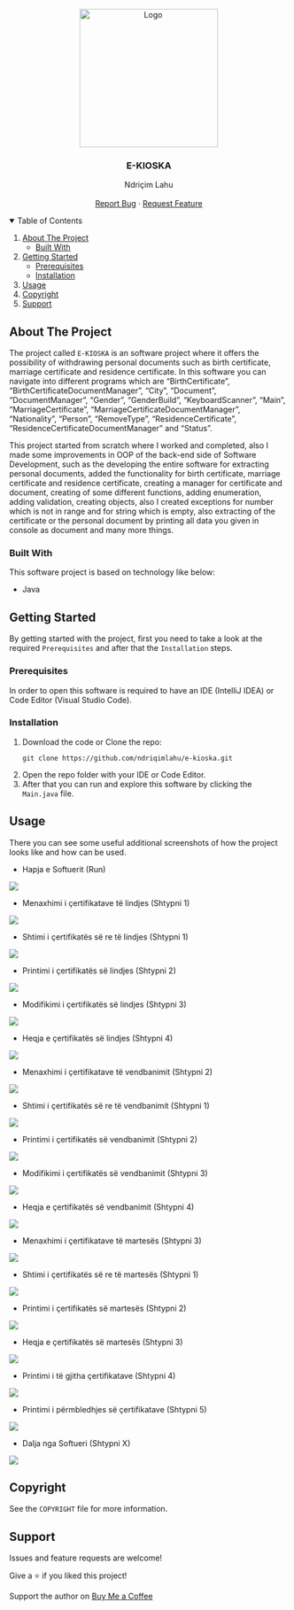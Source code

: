 <!-- PROJECT LOGO -->
<p align="center">
  <img src="https://github.com/ndriqimlahu/ndriqim-lahu-portfolio/blob/main/assets/portfolio/E-KIOSKA.png" alt="Logo" width="250" height="250">
  <h3 align="center">E-KIOSKA</h3>
  <p align="center">
    Ndriçim Lahu
    <br>
    <br>
    <a href="https://github.com/ndriqimlahu/e-kioska/issues">Report Bug</a>
    ·
    <a href="https://github.com/ndriqimlahu/e-kioska/issues">Request Feature</a>
  </p>
</p>


<!-- TABLE OF CONTENTS -->
<details open="open">
  <summary>Table of Contents</summary>
  <ol>
    <li>
      <a href="#about-the-project">About The Project</a>
      <ul>
        <li><a href="#built-with">Built With</a></li>
      </ul>
    </li>
    <li>
      <a href="#getting-started">Getting Started</a>
      <ul>
        <li><a href="#prerequisites">Prerequisites</a></li>
        <li><a href="#installation">Installation</a></li>
      </ul>
    </li>
    <li><a href="#usage">Usage</a></li>
    <li><a href="#copyright">Copyright</a></li>
    <li><a href="#support">Support</a></li>
  </ol>
</details>


<!-- ABOUT THE PROJECT -->
## About The Project

The project called `E-KIOSKA` is an software project where it offers the possibility of withdrawing personal documents such as birth certificate, marriage certificate and residence certificate. In this software you can navigate into different programs which are “BirthCertificate”, “BirthCertificateDocumentManager”, “City”, “Document”, “DocumentManager”, “Gender”, “GenderBuild”, “KeyboardScanner”, “Main”, “MarriageCertificate”, “MarriageCertificateDocumentManager”, “Nationality”, “Person”, “RemoveType”, “ResidenceCertificate”, “ResidenceCertificateDocumentManager” and “Status”.

This project started from scratch where I worked and completed, also I made some improvements in OOP of the back-end side of Software Development, such as the developing the entire software for extracting personal documents, added the functionality for birth certificate, marriage certificate and residence certificate, creating a manager for certificate and document, creating of some different functions, adding enumeration, adding validation, creating objects, also I created exceptions for number which is not in range and for string which is empty, also extracting of the certificate or the personal document by printing all data you given in console as document and many more things.


### Built With

This software project is based on technology like below:

* Java


<!-- GETTING STARTED -->
## Getting Started

By getting started with the project, first you need to take a look at the required `Prerequisites` and after that the `Installation` steps.


### Prerequisites

In order to open this software is required to have an IDE (IntelliJ IDEA) or Code Editor (Visual Studio Code).


### Installation

1. Download the code or Clone the repo:
   ```terminal
   git clone https://github.com/ndriqimlahu/e-kioska.git
   ```
2. Open the repo folder with your IDE or Code Editor.
3. After that you can run and explore this software by clicking the `Main.java` file.


<!-- USAGE -->
## Usage

There you can see some useful additional screenshots of how the project looks like and how can be used.

* Hapja e Softuerit (Run)
<img src="https://raw.githubusercontent.com/ndriqimlahu/e-kioska/master/preview/01-Hapja%20e%20Softuerit%20(Run).png">

* Menaxhimi i çertifikatave të lindjes (Shtypni 1)
<img src="https://raw.githubusercontent.com/ndriqimlahu/e-kioska/master/preview/02.1-Menaxhimi%20i%20%C3%A7ertifikatave%20t%C3%AB%20lindjes%20(Shtypni%201).png">

* Shtimi i çertifikatës së re të lindjes (Shtypni 1)
<img src="https://raw.githubusercontent.com/ndriqimlahu/e-kioska/master/preview/02.2-Shtimi%20i%20%C3%A7ertifikat%C3%ABs%20s%C3%AB%20re%20t%C3%AB%20lindjes%20(Shtypni%201).png">

* Printimi i çertifikatës së lindjes (Shtypni 2)
<img src="https://raw.githubusercontent.com/ndriqimlahu/e-kioska/master/preview/02.3-Printimi%20i%20%C3%A7ertifikat%C3%ABs%20s%C3%AB%20lindjes%20(Shtypni%202).png">

* Modifikimi i çertifikatës së lindjes (Shtypni 3)
<img src="https://raw.githubusercontent.com/ndriqimlahu/e-kioska/master/preview/02.4-Modifikimi%20i%20%C3%A7ertifikat%C3%ABs%20s%C3%AB%20lindjes%20(Shtypni%203).png">

* Heqja e çertifikatës së lindjes (Shtypni 4)
<img src="https://raw.githubusercontent.com/ndriqimlahu/e-kioska/master/preview/02.5-Heqja%20e%20%C3%A7ertifikat%C3%ABs%20s%C3%AB%20lindjes%20(Shtypni%204).png">

* Menaxhimi i çertifikatave të vendbanimit (Shtypni 2)
<img src="https://raw.githubusercontent.com/ndriqimlahu/e-kioska/master/preview/03.1-Menaxhimi%20i%20%C3%A7ertifikatave%20t%C3%AB%20vendbanimit%20(Shtypni%202).png">

* Shtimi i çertifikatës së re të vendbanimit (Shtypni 1)
<img src="https://raw.githubusercontent.com/ndriqimlahu/e-kioska/master/preview/03.2-Shtimi%20i%20%C3%A7ertifikat%C3%ABs%20s%C3%AB%20re%20t%C3%AB%20vendbanimit%20(Shtypni%201).png">

* Printimi i çertifikatës së vendbanimit (Shtypni 2)
<img src="https://raw.githubusercontent.com/ndriqimlahu/e-kioska/master/preview/03.3-Printimi%20i%20%C3%A7ertifikat%C3%ABs%20s%C3%AB%20vendbanimit%20(Shtypni%202).png">

* Modifikimi i çertifikatës së vendbanimit (Shtypni 3)
<img src="https://raw.githubusercontent.com/ndriqimlahu/e-kioska/master/preview/03.4-Modifikimi%20i%20%C3%A7ertifikat%C3%ABs%20s%C3%AB%20vendbanimit%20(Shtypni%203).png">

* Heqja e çertifikatës së vendbanimit (Shtypni 4)
<img src="https://raw.githubusercontent.com/ndriqimlahu/e-kioska/master/preview/03.5-Heqja%20e%20%C3%A7ertifikat%C3%ABs%20s%C3%AB%20vendbanimit%20(Shtypni%204).png">

* Menaxhimi i çertifikatave të martesës (Shtypni 3)
<img src="https://raw.githubusercontent.com/ndriqimlahu/e-kioska/master/preview/04.1-Menaxhimi%20i%20%C3%A7ertifikatave%20t%C3%AB%20martes%C3%ABs%20(Shtypni%203).png">

* Shtimi i çertifikatës së re të martesës (Shtypni 1)
<img src="https://raw.githubusercontent.com/ndriqimlahu/e-kioska/master/preview/04.2-Shtimi%20i%20%C3%A7ertifikat%C3%ABs%20s%C3%AB%20re%20t%C3%AB%20martes%C3%ABs%20(Shtypni%201).png">

* Printimi i çertifikatës së martesës (Shtypni 2)
<img src="https://raw.githubusercontent.com/ndriqimlahu/e-kioska/master/preview/04.3-Printimi%20i%20%C3%A7ertifikat%C3%ABs%20s%C3%AB%20martes%C3%ABs%20(Shtypni%202).png">

* Heqja e çertifikatës së martesës (Shtypni 3)
<img src="https://raw.githubusercontent.com/ndriqimlahu/e-kioska/master/preview/04.4-Heqja%20e%20%C3%A7ertifikat%C3%ABs%20s%C3%AB%20martes%C3%ABs%20(Shtypni%203).png">

* Printimi i të gjitha çertifikatave (Shtypni 4)
<img src="https://raw.githubusercontent.com/ndriqimlahu/e-kioska/master/preview/05-Printimi%20i%20t%C3%AB%20gjitha%20%C3%A7ertifikatave%20(Shtypni%204).png">

* Printimi i përmbledhjes së çertifikatave (Shtypni 5)
<img src="https://raw.githubusercontent.com/ndriqimlahu/e-kioska/master/preview/06-Printimi%20i%20p%C3%ABrmbledhjes%20s%C3%AB%20%C3%A7ertifikatave%20(Shtypni%205).png">

* Dalja nga Softueri (Shtypni X)
<img src="https://raw.githubusercontent.com/ndriqimlahu/e-kioska/master/preview/07-Dalja%20nga%20Softueri%20(Shtypni%20X).png">


<!-- COPYRIGHT -->
## Copyright

See the `COPYRIGHT` file for more information.


<!-- SUPPORT -->
## Support

Issues and feature requests are welcome!

Give a ⭐️ if you liked this project!

Support the author on <a href="https://www.buymeacoffee.com/ndriqimlahu">Buy Me a Coffee</a>
